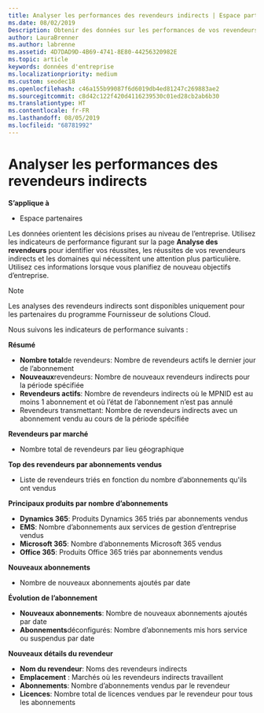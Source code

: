 ```yaml
---
title: Analyser les performances des revendeurs indirects | Espace partenaires
ms.date: 08/02/2019
Description: Obtenir des données sur les performances de vos revendeurs indirects pour identifier les réussites et les zones qui peuvent nécessiter plus d’attention.
author: LauraBrenner
ms.author: labrenne
ms.assetid: 4D7DAD9D-4B69-4741-8E80-44256320982E
ms.topic: article
keywords: données d'entreprise
ms.localizationpriority: medium
ms.custom: seodec18
ms.openlocfilehash: c46a155b99087f6d6019db4ed81247c269883ae2
ms.sourcegitcommit: c8d42c122f420d4116239530c01ed28cb2ab6b30
ms.translationtype: HT
ms.contentlocale: fr-FR
ms.lasthandoff: 08/05/2019
ms.locfileid: "68781992"
---
```

# <a name="analyze-indirect-resellers-performance"></a>Analyser les performances des revendeurs indirects 

**S’applique à**
- Espace partenaires

Les données orientent les décisions prises au niveau de l’entreprise. Utilisez les indicateurs de performance figurant sur la page **Analyse des revendeurs** pour identifier vos réussites, les réussites de vos revendeurs indirects et les domaines qui nécessitent une attention plus particulière. Utilisez ces informations lorsque vous planifiez de nouveau objectifs d’entreprise.

> [!NOTE]
> Les analyses des revendeurs indirects sont disponibles uniquement pour les partenaires du programme Fournisseur de solutions Cloud.

Nous suivons les indicateurs de performance suivants :

**Résumé**  
 - **Nombre total**de revendeurs: Nombre de revendeurs actifs le dernier jour de l’abonnement  
 - **Nouveaux**revendeurs: Nombre de nouveaux revendeurs indirects pour la période spécifiée  
 - **Revendeurs actifs**: Nombre de revendeurs indirects où le MPNID est au moins 1 abonnement et où l’état de l’abonnement n’est pas annulé  
 - Revendeurs transmettant: Nombre de revendeurs indirects avec un abonnement vendu au cours de la période spécifiée  

**Revendeurs par marché**  
 - Nombre total de revendeurs par lieu géographique  

**Top des revendeurs par abonnements vendus**
 - Liste de revendeurs triés en fonction du nombre d’abonnements qu'ils ont vendus  

**Principaux produits par nombre d’abonnements**  
 - **Dynamics 365**: Produits Dynamics 365 triés par abonnements vendus  
 - **EMS**: Nombre d’abonnements aux services de gestion d’entreprise vendus  
 - **Microsoft 365**: Nombre d’abonnements Microsoft 365 vendus  
 - **Office 365**: Produits Office 365 triés par abonnements vendus  

**Nouveaux abonnements**  
 - Nombre de nouveaux abonnements ajoutés par date  

**Évolution de l’abonnement**  
 - **Nouveaux abonnements**: Nombre de nouveaux abonnements ajoutés par date  
 - **Abonnements**déconfigurés: Nombre d’abonnements mis hors service ou suspendus par date  

**Nouveaux détails du revendeur**  
 - **Nom du revendeur**: Noms des revendeurs indirects  
 - **Emplacement** : Marchés où les revendeurs indirects travaillent  
 - **Abonnements**: Nombre d’abonnements vendus par le revendeur  
 - **Licences**: Nombre total de licences vendues par le revendeur pour tous les abonnements  
  
  